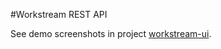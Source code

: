 #Workstream REST API

See demo screenshots in project [workstream-ui](https://github.com/mengqhai/appbasement/tree/master/workstream-ui).
